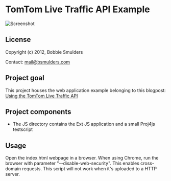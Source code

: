 # TomTom Live Traffic API Example

![Screenshot](screenshot1.png)

## License
Copyright (c) 2012, Bobbie Smulders

Contact: <mail@bsmulders.com>

## Project goal

This project houses the web application example belonging to this blogpost: [Using the TomTom Live Traffic API](https://bsmulders.com/2012/03/using-the-tomtom-live-traffic-api/)

## Project components

* The JS directory contains the Ext JS application and a small Proj4js testscript 

## Usage

Open the index.html webpage in a browser. When using Chrome, run the browser with parameter "--disable-web-security". This enables cross-domain requests. This script will not work when it's uploaded to a HTTP server.
